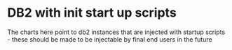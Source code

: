 # DB2 with init start up scripts


The charts here point to db2 instances that are injected with startup scripts - these should be made to be injectable by final end users in the future
